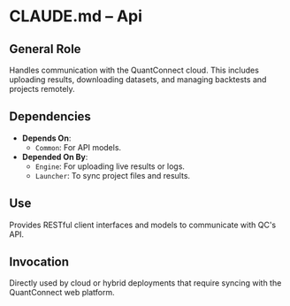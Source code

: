 # CLAUDE.md – Api

## General Role
Handles communication with the QuantConnect cloud. This includes uploading results, downloading datasets, and managing backtests and projects remotely.

## Dependencies
- **Depends On**:
  - `Common`: For API models.
- **Depended On By**:
  - `Engine`: For uploading live results or logs.
  - `Launcher`: To sync project files and results.

## Use
Provides RESTful client interfaces and models to communicate with QC's API.

## Invocation
Directly used by cloud or hybrid deployments that require syncing with the QuantConnect web platform.
